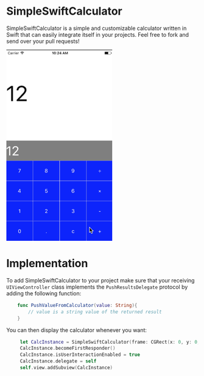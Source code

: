# SimpleSwiftCalculator
SimpleSwiftCalculator is a simple and customizable calculator written in Swift that can easily integrate itself in your projects.
Feel free to fork and send over your pull requests!

![Animated Gif](Ressources/GithubGif.gif)

# Implementation
To add SimpleSwiftCalculator to your project make sure that your receiving `UIViewController` class implements the `PushResultsDelegate` protocol by adding the following function:
```swift
    func PushValueFromCalculator(value: String){
        // value is a string value of the returned result
    }
```
You can then display the calculator whenever you want:
```swift
     let CalcInstance = SimpleSwiftCalculator(frame: CGRect(x: 0, y: 0, width: YourWidth, height: YourHeight))
     CalcInstance.becomeFirstResponder()
     CalcInstance.isUserInteractionEnabled = true
     CalcInstance.delegate = self
     self.view.addSubview(CalcInstance)
```
